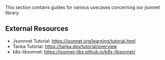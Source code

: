 This section contains guides for various usecases concerning our jsonnet library.

## External Resources

- Jsonnnet Tutorial: <https://jsonnet.org/learning/tutorial.html>
- Tanka Tutorial: <https://tanka.dev/tutorial/overview>
- k8s-libsonnet: <https://jsonnet-libs.github.io/k8s-libsonnet/>
